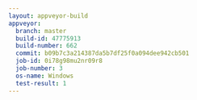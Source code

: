 ```yaml
---
layout: appveyor-build
appveyor:
  branch: master
  build-id: 47775913
  build-number: 662
  commit: b09b7c3a214387da5b7df25f0a094dee942cb501
  job-id: 0i78g98mu2nr09r8
  job-number: 3
  os-name: Windows
  test-result: 1
---
```

